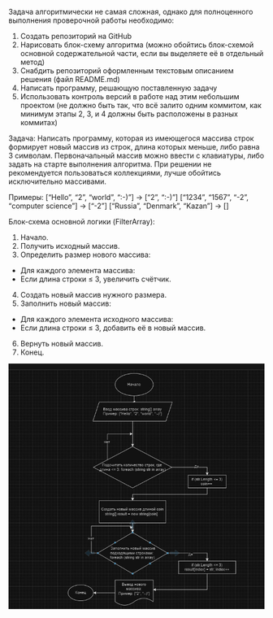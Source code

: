 Задача алгоритмически не самая сложная, однако для полноценного выполнения проверочной работы необходимо:

1. Создать репозиторий на GitHub
2. Нарисовать блок-схему алгоритма (можно обойтись блок-схемой основной содержательной части, если вы выделяете её в отдельный метод)
3. Снабдить репозиторий оформленным текстовым описанием решения (файл README.md)
4. Написать программу, решающую поставленную задачу
5. Использовать контроль версий в работе над этим небольшим проектом (не должно быть так, что всё залито одним коммитом, как минимум этапы 2, 3, и 4 должны быть расположены в разных коммитах)

Задача: Написать программу, которая из имеющегося массива строк формирует новый массив из строк, длина которых меньше, либо равна 3 символам. Первоначальный массив можно ввести с клавиатуры, либо задать на старте выполнения алгоритма. При решении не рекомендуется пользоваться коллекциями, лучше обойтись исключительно массивами.

Примеры:
[“Hello”, “2”, “world”, “:-)”] → [“2”, “:-)”]
[“1234”, “1567”, “-2”, “computer science”] → [“-2”]
[“Russia”, “Denmark”, “Kazan”] → []

Блок-схема основной логики (FilterArray):
1. Начало.
2. Получить исходный массив.
3. Определить размер нового массива:
* Для каждого элемента массива:
* Если длина строки ≤ 3, увеличить счётчик.
4. Создать новый массив нужного размера.
5. Заполнить новый массив:
* Для каждого элемента исходного массива:
* Если длина строки ≤ 3, добавить её в новый массив.
6. Вернуть новый массив.
7. Конец.

![Блок схема](Foto-sxema.jpg)